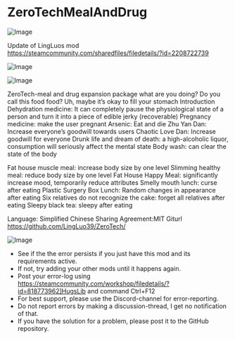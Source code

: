 # ZeroTechMealAndDrug

![Image](https://i.imgur.com/buuPQel.png)

Update of LingLuos mod
https://steamcommunity.com/sharedfiles/filedetails/?id=2208722739

![Image](https://i.imgur.com/pufA0kM.png)

	
![Image](https://i.imgur.com/Z4GOv8H.png)

ZeroTech-meal and drug expansion package
what are you doing? Do you call this food food? Uh, maybe it’s okay to fill your stomach
Introduction
Dehydration medicine: It can completely pause the physiological state of a person and turn it into a piece of edible jerky (recoverable)
Pregnancy medicine: make the user pregnant
Arsenic: Eat and die
Zhu Yan Dan: Increase everyone’s goodwill towards users
Chaotic Love Dan: Increase goodwill for everyone
Drunk life and dream of death: a high-alcoholic liquor, consumption will seriously affect the mental state
Body wash: can clear the state of the body

Fat house muscle meal: increase body size by one level
Slimming healthy meal: reduce body size by one level
Fat House Happy Meal: significantly increase mood, temporarily reduce attributes
Smelly mouth lunch: curse after eating
Plastic Surgery Box Lunch: Random changes in appearance after eating
Six relatives do not recognize the cake: forget all relatives after eating
Sleepy black tea: sleepy after eating


Language: Simplified Chinese
Sharing Agreement:MIT
Giturl https://github.com/LingLuo39/ZeroTech/

![Image](https://i.imgur.com/PwoNOj4.png)



-  See if the the error persists if you just have this mod and its requirements active.
-  If not, try adding your other mods until it happens again.
-  Post your error-log using https://steamcommunity.com/workshop/filedetails/?id=818773962]HugsLib and command Ctrl+F12
-  For best support, please use the Discord-channel for error-reporting.
-  Do not report errors by making a discussion-thread, I get no notification of that.
-  If you have the solution for a problem, please post it to the GitHub repository.


